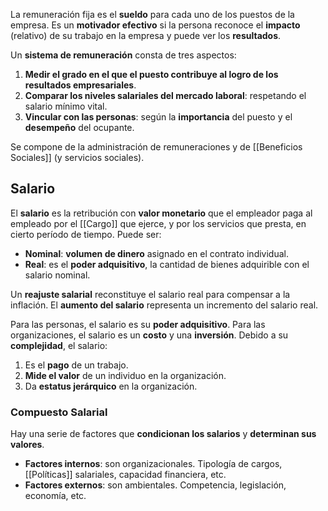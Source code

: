 La remuneración fija es el **sueldo** para cada uno de los puestos de la empresa. Es un **motivador efectivo** si la persona reconoce el **impacto** (relativo) de su trabajo en la empresa y puede ver los **resultados**.

Un **sistema de remuneración** consta de tres aspectos:

1. **Medir el grado en el que el puesto contribuye al logro de los resultados empresariales**.
2. **Comparar los niveles salariales del mercado laboral**: respetando el salario mínimo vital.
3. **Vincular con las personas**: según la **importancia** del puesto y el **desempeño** del ocupante.

Se compone de la administración de remuneraciones y de [[Beneficios Sociales]] (y servicios sociales).

## Salario

El **salario** es la retribución con **valor monetario** que el empleador paga al empleado por el [[Cargo]] que ejerce, y por los servicios que presta, en cierto período de tiempo. Puede ser:

- **Nominal**: **volumen de dinero** asignado en el contrato individual.
- **Real**: es el **poder adquisitivo**, la cantidad de bienes adquirible con el salario nominal.

Un **reajuste salarial** reconstituye el salario real para compensar a la inflación. El **aumento del salario** representa un incremento del salario real.

Para las personas, el salario es su **poder adquisitivo**. Para las organizaciones, el salario es un **costo** y una **inversión**. Debido a su **complejidad**, el salario:

1. Es el **pago** de un trabajo.
2. **Mide el valor** de un individuo en la organización.
3. Da **estatus jerárquico** en la organización.

### Compuesto Salarial

Hay una serie de factores que **condicionan los salarios** y **determinan sus valores**.

- **Factores internos**: son organizacionales. Tipología de cargos, [[Políticas]] salariales, capacidad financiera, etc.
- **Factores externos**: son ambientales. Competencia, legislación, economía, etc.
